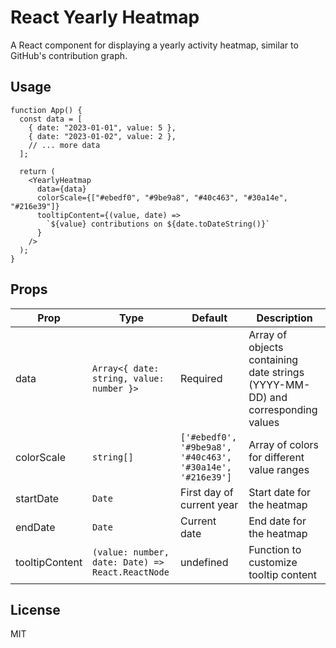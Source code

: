 # React Yearly Heatmap

A React component for displaying a yearly activity heatmap, similar to GitHub's contribution graph.

## Usage

```tsx
function App() {
  const data = [
    { date: "2023-01-01", value: 5 },
    { date: "2023-01-02", value: 2 },
    // ... more data
  ];

  return (
    <YearlyHeatmap
      data={data}
      colorScale={["#ebedf0", "#9be9a8", "#40c463", "#30a14e", "#216e39"]}
      tooltipContent={(value, date) =>
        `${value} contributions on ${date.toDateString()}`
      }
    />
  );
}
```

## Props

| Prop           | Type                                             | Default                                                   | Description                                                                    |
| -------------- | ------------------------------------------------ | --------------------------------------------------------- | ------------------------------------------------------------------------------ |
| data           | `Array<{ date: string, value: number }>`         | Required                                                  | Array of objects containing date strings (YYYY-MM-DD) and corresponding values |
| colorScale     | `string[]`                                       | `['#ebedf0', '#9be9a8', '#40c463', '#30a14e', '#216e39']` | Array of colors for different value ranges                                     |
| startDate      | `Date`                                           | First day of current year                                 | Start date for the heatmap                                                     |
| endDate        | `Date`                                           | Current date                                              | End date for the heatmap                                                       |
| tooltipContent | `(value: number, date: Date) => React.ReactNode` | undefined                                                 | Function to customize tooltip content                                          |

## License

MIT
